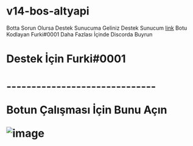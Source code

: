 # v14-bos-altyapi
Botta Sorun Olursa Destek Sunucuma Geliniz
Destek Sunucum [link](https://discord.gg/WRmfy54p4V)
Botu Kodlayan Furki#0001
Daha Fazlası İçinde Discorda Buyrun
<h1>Destek İçin Furki#0001<h1>
  ------------------------------
  
Botun Çalışması İçin Bunu Açın
  
  ![image](https://user-images.githubusercontent.com/74312970/185227065-e3156c3c-5f49-457f-93e7-6ea71ea430df.png)
